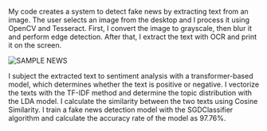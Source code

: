 My code creates a system to detect fake news by extracting text from an image. The user selects an image from the desktop and I process it using OpenCV and Tesseract. First, I convert the image to grayscale, then blur it and perform edge detection. After that, I extract the text with OCR and print it on the screen.


![SAMPLE NEWS](https://github.com/user-attachments/assets/018382d5-2097-415a-9580-c8fcd963732d)


I subject the extracted text to sentiment analysis with a transformer-based model, which determines whether the text is positive or negative. I vectorize the texts with the TF-IDF method and determine the topic distribution with the LDA model. I calculate the similarity between the two texts using Cosine Similarity. I train a fake news detection model with the SGDClassifier algorithm and calculate the accuracy rate of the model as 97.76%.

